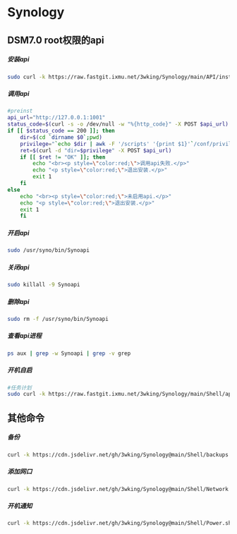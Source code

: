 # Synology
## DSM7.0 root权限的api
##### 安装api
```sh
sudo curl -k https://raw.fastgit.ixmu.net/3wking/Synology/main/API/install_api.sh | bash
```
##### 调用api
```sh
#preinst
api_url="http://127.0.0.1:1001"
status_code=$(curl -s -o /dev/null -w "%{http_code}" -X POST $api_url)
if [[ $status_code == 200 ]]; then
	dir=$(cd `dirname $0`;pwd)
	privilege="`echo $dir | awk -F '/scripts' '{print $1}'`/conf/privilege"
	ret=$(curl -d "dir=$privilege" -X POST $api_url)
	if [[ $ret != "OK" ]]; then
		echo "<br><p style=\"color:red;\">调用api失败.</p>"
		echo "<p style=\"color:red;\">退出安装.</p>"
		exit 1
	fi
else
	echo "<br><p style=\"color:red;\">未启用api.</p>"
	echo "<p style=\"color:red;\">退出安装.</p>"
	exit 1
	fi
```
##### 开启api
```sh
sudo /usr/syno/bin/Synoapi
```
##### 关闭api
```sh
sudo killall -9 Synoapi
```
##### 删除api
```sh
sudo rm -f /usr/syno/bin/Synoapi
```
##### 查看api进程
```sh
ps aux | grep -w Synoapi | grep -v grep
```
##### 开机自启
```sh
#任务计划
sudo curl -k https://raw.fastgit.ixmu.net/3wking/Synology/main/Shell/api.sh | bash
```

## 其他命令
##### 备份
```sh
curl -k https://cdn.jsdelivr.net/gh/3wking/Synology@main/Shell/backups.sh | bash
```
##### 添加网口
```sh
curl -k https://cdn.jsdelivr.net/gh/3wking/Synology@main/Shell/Network.sh | bash
```
##### 开机通知
```sh
curl -k https://cdn.jsdelivr.net/gh/3wking/Synology@main/Shell/Power.sh | bash
```